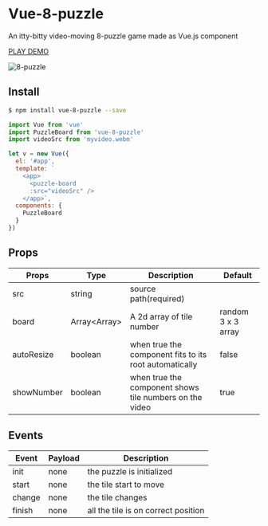 Vue-8-puzzle
===

An itty-bitty video-moving 8-puzzle game made as Vue.js component

[PLAY DEMO](https://meganetaaan.github.io/vue-8-puzzle/)

![8-puzzle](doc/8-puzzle.png)

## Install

```bash
$ npm install vue-8-puzzle --save
```

```JavaScript
import Vue from 'vue'
import PuzzleBoard from 'vue-8-puzzle'
import videoSrc from 'myvideo.webm'

let v = new Vue({
  el: '#app',
  template: `
    <app>
      <puzzle-board
      :src="videoSrc" />
    </app>`,
  components: {
    PuzzleBoard
  }
})
```

## Props

Props      | Type   | Description                  | Default
-----------|--------|------------------------------|--------------------------------
src | string | source path(required) |
board | Array<Array<number>> | A 2d array of tile number | random 3 x 3 array
autoResize | boolean | when true the component fits to its root automatically | false
showNumber | boolean | when true the component shows tile numbers on the video | true

## Events

Event    | Payload | Description
---------|---------|------------------------------------
init     | none    | the puzzle is initialized
start    | none    | the tile start to move
change   | none    | the tile changes
finish   | none    | all the tile is on correct position
